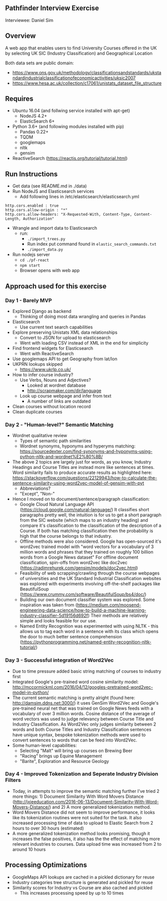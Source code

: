## Pathfinder Interview Exercise
Interviewee: Daniel Sim

## Overview
A web app that enables users to find University Courses offered in the UK by selecting UK SIC (Industry Classification) and Geographical Location

Both data sets are public domain:
- https://www.ons.gov.uk/methodology/classificationsandstandards/ukstandardindustrialclassificationofeconomicactivities/uksic2007
- https://www.hesa.ac.uk/collection/c17061/unistats_dataset_file_structure

## Requires
- Ubuntu 16.04 (and follwing service installed with apt-get)
  - NodeJS 4.2+
  - ElasticSearch 6+
- Python 3.6+ (and following modules installed with pip)
  - Pandas 0.22+
  - TQDM
  - googlemaps
  - nltk
  - gensim
- ReactiveSearch (https://reactjs.org/tutorial/tutorial.html)

## Run Instructions
- Get data (see README.md in ./data)
- Run NodeJS and Elasticsearch services
    - Add following lines in /etc/elasticsearch/elasticsearch.yml
```
http.cors.enabled : true
http.cors.allow-origin : "*"
http.cors.allow-headers: "X-Requested-With, Content-Type, Content-Length, Authorization"
```
- Wrangle and import data to Elasticsearch
  - run:
    - `./import_trees.py`
    - Run index put command found in `elastic_search_commands.txt`
    - `./import_data.py`
- Run nodejs server
  - `cd ./pf-react`
  - `npm start`
  - Browser opens with web app

## Approach used for this exercise
### Day 1 - Barely MVP
- Explored Django as backend
  - Thinking of doing most data wrangling and queries in Pandas
- Elasticsearch
  - Use current text search capabilities
- Explore preserving Unistats XML data relationships
  - Convert to JSON for upload to elasticsearch
  - Went with loading CSV instead of XML in the end for simplicity
- Find frontend widgets for Elasticsearch
  - Went with ReactiveSearch
- Use googlemaps API to get Geography from lat/lon
- UKPRN lookups skipped
  - https://www.ukrlp.co.uk/
- How to infer course industry?
  - Use Verbs, Nouns and Adjectives?
    - Looked at wordnet database
    - http://scrapmaker.com/dir/language
  - Look up course webpage and infer from text
    - A number of links are outdated
- Clean courses without location record
- Clean duplicate courses

### Day 2 - "Human-level?" Semantic Matching
- Wordnet qualitative review
  - Types of semantic path similarities
  - Wordnet synonyms,  hyponyms and hyperyms matching: https://sourcedexter.com/find-synonyms-and-hyponyms-using-python-nltk-and-wordnet%E2%80%8B/
- The above 2 topics are largely just for words,  as you know, Industry Headings and Course Titles are instead more like sentences at times. Word similarity fails to produce accurate results as highlighted here: https://stackoverflow.com/questions/22129943/how-to-calculate-the-sentence-similarity-using-word2vec-model-of-gensim-with-pyt
  - Abbreviations?
  - "Except", "Non-"
- Hence I moved on to document/sentence/paragraph classification:
  - Google Cloud Natural Language API (https://cloud.google.com/natural-language/) It classifies short paragraphs pretty well, the intuition is for us to get a short paragraph from the SIC website (which maps to an industry heading) and compare it's classification to the classification of the description of a Course. If both has matching classification then the probability is high that the course belongs to that industry.
  - Offline methods were also considered. Google has open-sourced it's word2vec trained model with "word vectors for a vocabulary of 3 million words and phrases that they trained on roughly 100 billion words from a Google News dataset" For offline document classification, spin-offs from word2vec like doc2vec (https://radimrehurek.com/gensim/models/doc2vec.html)
  - Feasibility of web scrapping/crawling through the course webpages of universities and the UK Standard Industrial Classification websites was explored with experiments involving off-the-shelf packages like BeautifulSoup (https://www.crummy.com/software/BeautifulSoup/bs4/doc/)
  - Building our own document classifier system was explored. Some inspiration was taken from (https://medium.com/moosend-engineering-data-science/how-to-build-a-machine-learning-industry-classifier-5d19156d692f) Their methods are relatively simple and looks feasible for our use.
  - Named Entity Recognition was experimented with using NLTK - this allows us to tag each word in a sentence with its class which opens the door to much better sentence comprehension (https://pythonprogramming.net/named-entity-recognition-nltk-tutorial/) 

### Day 3 - Successful integration of Word2Vec
- Due to time pressure added basic string matching of courses to industry first
- Integrated Google's pre-trained word cosine similarity model: http://mccormickml.com/2016/04/12/googles-pretrained-word2vec-model-in-python/
- The current semantic matching is pretty alright (found here: http://damsim.ddns.net:3000/) it uses GenSim Word2Vec and Google's pre-trained neural net that was trained on Google News feeds with a vocabulary of over 3 million words. Cosine distance of the average of word vectors was used to judge relevancy between Course Title and Industry Classification. As Word2Vec only judges similarity between 2 words and both Course Titles and Industry Classification sentences have unique syntax, bespoke tokenization methods were used to convert sentences to words that can be feed into Word2Vec.
- Some human-level capabilities:
  - Selecting "Malt" will bring up courses on Brewing Beer
  - "Racing" brings up Equine Management
  - "Barite", Exploration and Resource Geology
  
### Day 4 - Improved Tokenization and Seperate Industry Division Filters
- Today, in attempts to improve the semantic matching further I've tried 2 more things: 1) Document Similarity With Word Movers Distance (http://jxieeducation.com/2016-06-13/Document-Similarity-With-Word-Movers-Distance/) and 2) A more generalized tokenization method.
- Word Movers Distance did not seem to improve performance, it looks like its tokenization routines were not suited for the task. It also increased processing time of data to upload to Elastic Search from 2 hours to over 30 hours (estimated)
- A more generalized tokenization method looks promising, though it increases the false positives, it also has the the effect of matching more relevant industries to courses. Data upload time was increased from 2 to around 10 hours


## Processing Optimizations
- GoogleMaps API lookups are cached in a pickled dictionary for reuse
- Industry categories tree structure is generated and pickled for reuse
- Similarity scores for Industry vs Course are also cached and pickled
  - This increases processing speed by up to 10 times